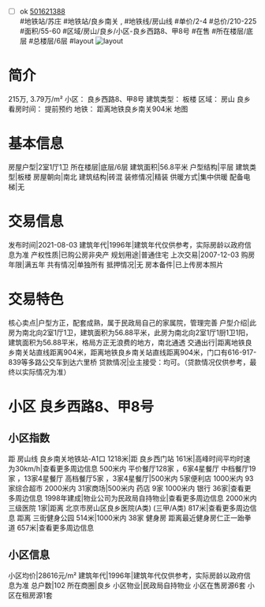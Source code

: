 - [ ] ok [501621388](https://bj.5i5j.com/ershoufang/501621388.html)  
 #地铁站/苏庄 #地铁站/良乡南关 ,  #地铁线/房山线
#单价/2-4 #总价/210-225 #面积/55-60   #区域/房山/良乡/小区-良乡西路8、甲8号 #在售 #所在楼层/底层 #总楼层/6层 #layout 
![layout](http://image2a.5i5j.com/bdir/layout/551411.jpg_P5.jpg) 
# 简介 
 215万,  3.79万/m² 
小区： 良乡西路8、甲8号
建筑类型： 板楼
区域： 房山 良乡
看房时间： 提前预约
地铁： 距离地铁良乡南关904米 地图
# 基本信息 
 房屋户型|2室1厅1卫
所在楼层|底层/6层
建筑面积|56.8平米
户型结构|平层
建筑类型|板楼
房屋朝向|南北
建筑结构|砖混
装修情况|精装
供暖方式|集中供暖
配备电梯|无
# 交易信息 
 发布时间|2021-08-03
建筑年代|1996年|建筑年代仅供参考，实际房龄以政府信息为准
产权性质|已购公房非央产
规划用途|普通住宅
上次交易|2007-12-03
购房年限|满五年
共有情况|单独所有
抵押情况|无
房本备件|已上传房本照片
# 交易特色 
 核心卖点|户型方正，配套成熟，属于民政局自己的家属院，管理完善
户型介绍|此房为南北向2室1厅1卫，建筑面积为56.88平米，此房为南北向2室1厅1厨1卫1阳，建筑面积为56.88平米，格局方正无浪费的地方，南北通透
交通出行|距离地铁良乡南关站直线距离904米，距离地铁良乡南关站直线距离904米，门口有616-917-839等多路公交车到达六里桥
贷款情况|业主接受：均可。（贷款情况仅供参考，最终以实际情况为准）
# 小区 良乡西路8、甲8号
## 小区指数 
 距 房山线 良乡南关地铁站-A1口 1218米|距 良乡西门站 161米|高峰时间平均时速为30km/h|查看更多周边信息
500米内 平价餐厅128家 ，6家4星餐厅
中档餐厅19家 ，13家4星餐厅
高档餐厅5家 ，3家4星餐厅|500米内 5家便利店
1000米内 93家综合超市
2000米内 31家商场|500米内 药店 9家
1000米内 银行 36家|查看更多周边信息
1998年建成|物业公司为民政局自持物业|查看更多周边信息
2000米内 三级医院 1家|距离 北京市房山区良乡医院(A类) (三甲/A类) 817米|查看更多周边信息
距离 三街健身公园 514米|1000米内 38家 健身房
距离最近健身房仁正一跆拳道 657米|查看更多周边信息
## 小区信息 
 小区均价|28616元/m²
建筑年代|1996年|建筑年代仅供参考，实际房龄以政府信息为准
总户数|102
所在商圈|良乡
小区物业|民政局自持物业
小区在售房源6套
小区在租房源1套
